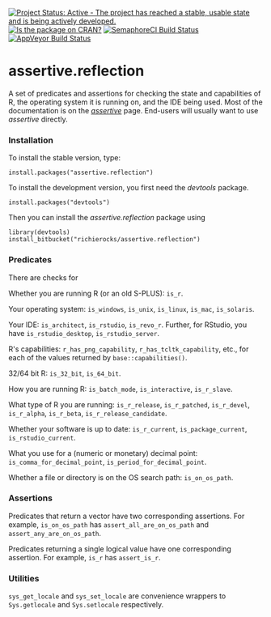 [![Project Status: Active - The project has reached a stable, usable state and is being actively developed.](http://www.repostatus.org/badges/0.1.0/active.svg)](http://www.repostatus.org/#active)
[![Is the package on CRAN?](http://www.r-pkg.org/badges/version/assertive.reflection)](http://www.r-pkg.org/pkg/assertive.reflection)
[![SemaphoreCI Build Status](https://semaphoreci.com/api/v1/projects/c2645947-b139-47ec-8cde-409f0912df32/635147/badge.svg)](https://semaphoreci.com/richierocks/assertive-reflection)
[![AppVeyor Build Status](https://ci.appveyor.com/api/projects/status/jb6bmar2fxbe35pa?svg=true)](https://ci.appveyor.com/project/richierocks/assertive-reflection)

# assertive.reflection

A set of predicates and assertions for checking the state and capabilities of R, the operating system it is running on, and the IDE being used.  Most of the documentation is on the *[assertive](https://bitbucket.org/richierocks/assertive)* page.  End-users will usually want to use *assertive* directly.


### Installation

To install the stable version, type:

```{r}
install.packages("assertive.reflection")
```

To install the development version, you first need the *devtools* package.

```{r}
install.packages("devtools")
```

Then you can install the *assertive.reflection* package using

```{r}
library(devtools)
install_bitbucket("richierocks/assertive.reflection")
```

### Predicates

There are checks for

Whether you are running R (or an old S-PLUS): `is_r`.

Your operating system: `is_windows`, `is_unix`, `is_linux`, `is_mac`, `is_solaris`.

Your IDE: `is_architect`, `is_rstudio`, `is_revo_r`.  Further, for RStudio, you have `is_rstudio_desktop`, `is_rstudio_server`.

R's capabilities: `r_has_png_capability`, `r_has_tcltk_capability`, etc., for each of the values returned by `base::capabilities()`.

32/64 bit R: `is_32_bit`, `is_64_bit`.

How you are running R: `is_batch_mode`, `is_interactive`, `is_r_slave`.

What type of R you are running: `is_r_release`, `is_r_patched`, `is_r_devel`, `is_r_alpha`, `is_r_beta`, `is_r_release_candidate`.

Whether your software is up to date: `is_r_current`, `is_package_current`, `is_rstudio_current`.

What you use for a (numeric or monetary) decimal point: `is_comma_for_decimal_point`, `is_period_for_decimal_point`.

Whether a file or directory is on the OS search path: `is_on_os_path`.

### Assertions

Predicates that return a vector have two corresponding assertions.  For example,
`is_on_os_path` has `assert_all_are_on_os_path` and `assert_any_are_on_os_path`.

Predicates returning a single logical value have one corresponding assertion.
For example, `is_r` has `assert_is_r`.


### Utilities

`sys_get_locale` and `sys_set_locale` are convenience wrappers to `Sys.getlocale` and `Sys.setlocale` respectively.